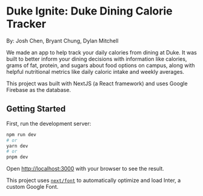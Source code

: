 # Duke Ignite: Duke Dining Calorie Tracker
By: Josh Chen, Bryant Chung, Dylan Mitchell

We made an app to help track your daily calories from dining at Duke. It was built to better inform your dining decisions with information like calories, grams of fat, protein, and sugars about food options on campus, along with helpful nutritional metrics like daily caloric intake and weekly averages. 

This project was built with NextJS (a React framework) and uses Google Firebase as the database. 


## Getting Started

First, run the development server:

```bash
npm run dev
# or
yarn dev
# or
pnpm dev
```

Open [http://localhost:3000](http://localhost:3000) with your browser to see the result.

This project uses [`next/font`](https://nextjs.org/docs/basic-features/font-optimization) to automatically optimize and load Inter, a custom Google Font.

